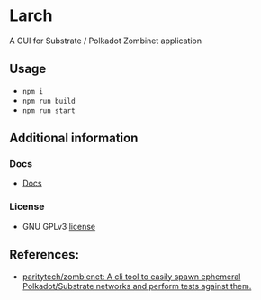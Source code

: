 # Larch

A GUI for Substrate / Polkadot Zombinet application

## Usage

- `npm i`
- `npm run build`
- `npm run start`

## Additional information

### Docs

- [Docs](/docs)

### License

- GNU GPLv3 [license](./license)

## References:

- [paritytech/zombienet: A cli tool to easily spawn ephemeral Polkadot/Substrate networks and perform tests against them.](https://github.com/paritytech/zombienet)